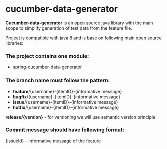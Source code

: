 # cucumber-data-generator

**Cucumber-data-generator** is an open source java library with the main scope to simplify generation of test data from the feature file.

Project is compatible with java 8 and is base on following main open source libraries:

### The project contains one module:

* spring-cucumber-data-generator

### The branch name must follow the pattern:

* **feature**/{username}-{itemID}-{informative message}
* **bugfix**/{username}-{itemID}-{informative message}
* **issue**/{username}-{itemID}-{informative message}
* **hotfix**/{username}-{itemID}-{informative message}

**release/{version}** - for versioning we will use semantic version principle


### Commit message should have following format:

{issueId} - Informative message of the feature
